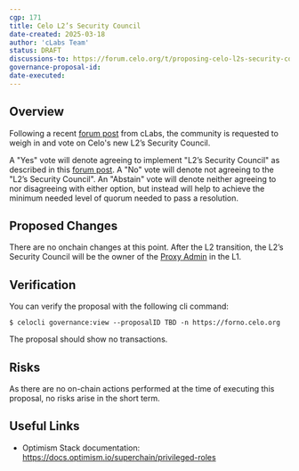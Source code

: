 ```yaml
---
cgp: 171
title: Celo L2’s Security Council
date-created: 2025-03-18
author: 'cLabs Team'
status: DRAFT
discussions-to: https://forum.celo.org/t/proposing-celo-l2s-security-council/10578
governance-proposal-id:
date-executed:
---
```


## Overview
Following a recent [forum post](https://forum.celo.org/t/proposing-celo-l2s-security-council/10578) from cLabs, the community is requested to weigh in and vote on Celo's new L2’s Security Council.
 
A "Yes" vote will denote agreeing to implement "L2’s Security Council" as described in this [forum post](https://forum.celo.org/t/proposing-celo-l2s-security-council/10578). A "No" vote will denote not agreeing to the "L2’s Security Council". An "Abstain" vote will denote neither agreeing to nor disagreeing with either option, but instead will help to achieve the minimum needed level of quorum needed to pass a resolution.
 
## Proposed Changes
 
There are no onchain changes at this point. After the L2 transition, the L2’s Security Council will be the owner of the [Proxy Admin](https://github.com/celo-org/optimism/blob/pahor/genesisGeneration/packages/contracts-bedrock/src/universal/ProxyAdmin.sol) in the L1.
 
## Verification
 
You can verify the proposal with the following cli command:

`$ celocli governance:view --proposalID TBD -n https://forno.celo.org`

The proposal should show no transactions.
 
## Risks
 
As there are no on-chain actions performed at the time of executing this proposal, no risks arise in the short term.
 
## Useful Links
 
* Optimism Stack documentation: https://docs.optimism.io/superchain/privileged-roles
